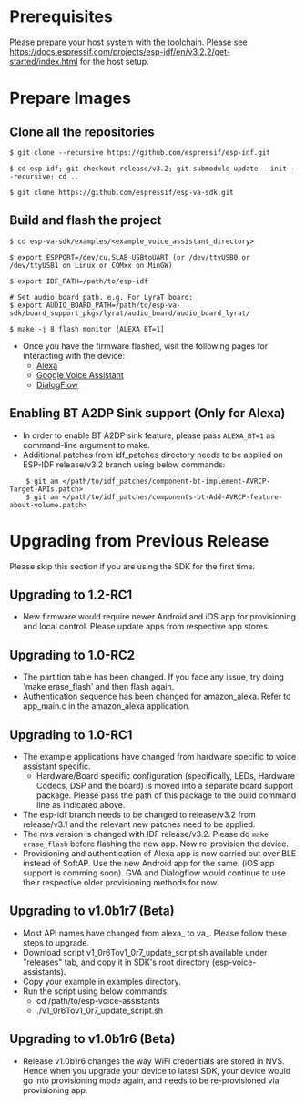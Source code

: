 # Prerequisites
Please prepare your host system with the toolchain. Please see https://docs.espressif.com/projects/esp-idf/en/v3.2.2/get-started/index.html for the host setup.


# Prepare Images

## Clone all the repositories
```
$ git clone --recursive https://github.com/espressif/esp-idf.git

$ cd esp-idf; git checkout release/v3.2; git submodule update --init --recursive; cd ..

$ git clone https://github.com/espressif/esp-va-sdk.git
```

## Build and flash the project
```
$ cd esp-va-sdk/examples/<example_voice_assistant_directory>

$ export ESPPORT=/dev/cu.SLAB_USBtoUART (or /dev/ttyUSB0 or /dev/ttyUSB1 on Linux or COMxx on MinGW)

$ export IDF_PATH=/path/to/esp-idf

# Set audio_board path. e.g. For LyraT board:
$ export AUDIO_BOARD_PATH=/path/to/esp-va-sdk/board_support_pkgs/lyrat/audio_board/audio_board_lyrat/

$ make -j 8 flash monitor [ALEXA_BT=1]
```
* Once you have the firmware flashed, visit the following pages for interacting with the device:
   * [Alexa](examples/amazon_alexa/README-Alexa.md)
   * [Google Voice Assistant](examples/google_voice_assistant/README-GVA.md)
   * [DialogFlow](examples/google_dialogflow/README-Dialogflow.md)

## Enabling BT A2DP Sink support (Only for Alexa)
* In order to enable BT A2DP sink feature, please pass `ALEXA_BT=1` as command-line argument to make.
* Additional patches from idf_patches directory needs to be applied on ESP-IDF release/v3.2 branch using below commands:
```
    $ git am </path/to/idf_patches/component-bt-implement-AVRCP-Target-APIs.patch>
    $ git am </path/to/idf_patches/components-bt-Add-AVRCP-feature-about-volume.patch>
```
# Upgrading from Previous Release
Please skip this section if you are using the SDK for the first time.

## Upgrading to 1.2-RC1
* New firmware would require newer Android and iOS app for provisioning and local control. Please update apps from respective app stores.

## Upgrading to 1.0-RC2
* The partition table has been changed. If you face any issue, try doing 'make erase_flash' and then flash again.
* Authentication sequence has been changed for amazon_alexa. Refer to app_main.c in the amazon_alexa application.

## Upgrading to 1.0-RC1

* The example applications have changed from hardware specific to voice assistant specific.
  * Hardware/Board specific configuration (specifically, LEDs, Hardware Codecs, DSP and the board) is moved into a separate board support package. Please pass the path of this package to the build command line as indicated above.
* The esp-idf branch needs to be changed to release/v3.2 from release/v3.1 and the relevant new patches need to be applied.
* The nvs version is changed with IDF release/v3.2. Please do `make erase_flash` before flashing the new app. Now re-provision the device.
* Provisioning and authentication of Alexa app is now carried out over BLE instead of SoftAP. Use the new Android app for the same. (iOS app support is comming soon). GVA and Dialogflow would continue to use their respective older provisioning methods for now.


## Upgrading to v1.0b1r7 (Beta)

* Most API names have changed from alexa\_ to va\_. Please follow these steps to upgrade.
* Download script v1_0r6Tov1_0r7_update_script.sh available under "releases" tab, and copy it in SDK's root directory (esp-voice-assistants).
* Copy your example in examples directory.
* Run the script using below commands:
    * cd /path/to/esp-voice-assistants
    * ./v1_0r6Tov1_0r7_update_script.sh

## Upgrading to v1.0b1r6 (Beta)

* Release v1.0b1r6 changes the way WiFi credentials are stored in NVS. Hence when you upgrade your device to latest SDK, your device would go into provisioning mode again, and needs to be re-provisioned via provisioning app.
